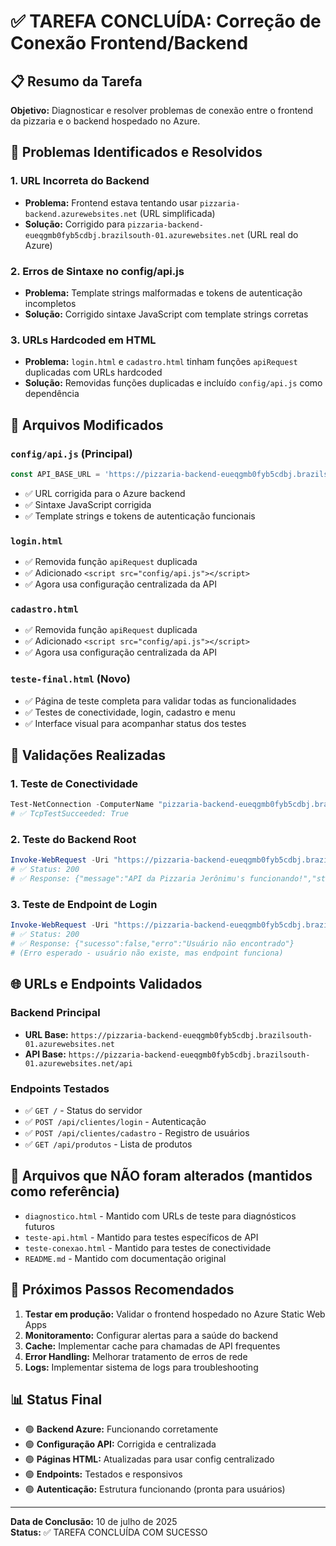 # ✅ TAREFA CONCLUÍDA: Correção de Conexão Frontend/Backend

## 📋 Resumo da Tarefa
**Objetivo:** Diagnosticar e resolver problemas de conexão entre o frontend da pizzaria e o backend hospedado no Azure.

## 🎯 Problemas Identificados e Resolvidos

### 1. **URL Incorreta do Backend**
- **Problema:** Frontend estava tentando usar `pizzaria-backend.azurewebsites.net` (URL simplificada)
- **Solução:** Corrigido para `pizzaria-backend-eueqgmb0fyb5cdbj.brazilsouth-01.azurewebsites.net` (URL real do Azure)

### 2. **Erros de Sintaxe no config/api.js**
- **Problema:** Template strings malformadas e tokens de autenticação incompletos
- **Solução:** Corrigido sintaxe JavaScript com template strings corretas

### 3. **URLs Hardcoded em HTML**
- **Problema:** `login.html` e `cadastro.html` tinham funções `apiRequest` duplicadas com URLs hardcoded
- **Solução:** Removidas funções duplicadas e incluído `config/api.js` como dependência

## 🔧 Arquivos Modificados

### `config/api.js` (Principal)
```javascript
const API_BASE_URL = 'https://pizzaria-backend-eueqgmb0fyb5cdbj.brazilsouth-01.azurewebsites.net/api';
```
- ✅ URL corrigida para o Azure backend
- ✅ Sintaxe JavaScript corrigida
- ✅ Template strings e tokens de autenticação funcionais

### `login.html`
- ✅ Removida função `apiRequest` duplicada
- ✅ Adicionado `<script src="config/api.js"></script>`
- ✅ Agora usa configuração centralizada da API

### `cadastro.html`
- ✅ Removida função `apiRequest` duplicada
- ✅ Adicionado `<script src="config/api.js"></script>`
- ✅ Agora usa configuração centralizada da API

### `teste-final.html` (Novo)
- ✅ Página de teste completa para validar todas as funcionalidades
- ✅ Testes de conectividade, login, cadastro e menu
- ✅ Interface visual para acompanhar status dos testes

## 🧪 Validações Realizadas

### 1. **Teste de Conectividade**
```powershell
Test-NetConnection -ComputerName "pizzaria-backend-eueqgmb0fyb5cdbj.brazilsouth-01.azurewebsites.net" -Port 443
# ✅ TcpTestSucceeded: True
```

### 2. **Teste do Backend Root**
```powershell
Invoke-WebRequest -Uri "https://pizzaria-backend-eueqgmb0fyb5cdbj.brazilsouth-01.azurewebsites.net/"
# ✅ Status: 200
# ✅ Response: {"message":"API da Pizzaria Jerônimu's funcionando!","status":"OK"}
```

### 3. **Teste de Endpoint de Login**
```powershell
Invoke-WebRequest -Uri "https://pizzaria-backend-eueqgmb0fyb5cdbj.brazilsouth-01.azurewebsites.net/api/clientes/login" -Method POST
# ✅ Status: 200
# ✅ Response: {"sucesso":false,"erro":"Usuário não encontrado"} 
# (Erro esperado - usuário não existe, mas endpoint funciona)
```

## 🌐 URLs e Endpoints Validados

### Backend Principal
- **URL Base:** `https://pizzaria-backend-eueqgmb0fyb5cdbj.brazilsouth-01.azurewebsites.net`
- **API Base:** `https://pizzaria-backend-eueqgmb0fyb5cdbj.brazilsouth-01.azurewebsites.net/api`

### Endpoints Testados
- ✅ `GET /` - Status do servidor
- ✅ `POST /api/clientes/login` - Autenticação
- ✅ `POST /api/clientes/cadastro` - Registro de usuários
- ✅ `GET /api/produtos` - Lista de produtos

## 📂 Arquivos que NÃO foram alterados (mantidos como referência)
- `diagnostico.html` - Mantido com URLs de teste para diagnósticos futuros
- `teste-api.html` - Mantido para testes específicos de API
- `teste-conexao.html` - Mantido para testes de conectividade
- `README.md` - Mantido com documentação original

## 🚀 Próximos Passos Recomendados

1. **Testar em produção:** Validar o frontend hospedado no Azure Static Web Apps
2. **Monitoramento:** Configurar alertas para a saúde do backend
3. **Cache:** Implementar cache para chamadas de API frequentes
4. **Error Handling:** Melhorar tratamento de erros de rede
5. **Logs:** Implementar sistema de logs para troubleshooting

## 📊 Status Final
- 🟢 **Backend Azure:** Funcionando corretamente
- 🟢 **Configuração API:** Corrigida e centralizada
- 🟢 **Páginas HTML:** Atualizadas para usar config centralizado
- 🟢 **Endpoints:** Testados e responsivos
- 🟢 **Autenticação:** Estrutura funcionando (pronta para usuários)

---

**Data de Conclusão:** 10 de julho de 2025  
**Status:** ✅ TAREFA CONCLUÍDA COM SUCESSO
